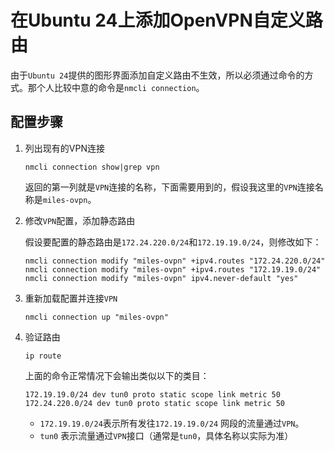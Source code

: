# 在Ubuntu 24上添加OpenVPN自定义路由

由于`Ubuntu 24`提供的图形界面添加自定义路由不生效，所以必须通过命令的方式。那个人比较中意的命令是`nmcli connection`。

## 配置步骤

1. 列出现有的VPN连接

    ```shell
    nmcli connection show|grep vpn
    ```
   返回的第一列就是`VPN`连接的名称，下面需要用到的，假设我这里的`VPN`连接名称是`miles-ovpn`。

2. 修改`VPN`配置，添加静态路由

    假设要配置的静态路由是`172.24.220.0/24`和`172.19.19.0/24`，则修改如下：
    ```shell
   nmcli connection modify "miles-ovpn" +ipv4.routes "172.24.220.0/24"
   nmcli connection modify "miles-ovpn" +ipv4.routes "172.19.19.0/24"
   nmcli connection modify "miles-ovpn" ipv4.never-default "yes"
    ```

3. 重新加载配置并连接`VPN`

    ```shell
    nmcli connection up "miles-ovpn"
    ```

4. 验证路由

    ```shell
    ip route
    ```
    上面的命令正常情况下会输出类似以下的类目：
    ```shell
    172.19.19.0/24 dev tun0 proto static scope link metric 50 
    172.24.220.0/24 dev tun0 proto static scope link metric 50
    ```
    * `172.19.19.0/24`表示所有发往`172.19.19.0/24` 网段的流量通过`VPN`。
    * `tun0` 表示流量通过`VPN`接口（通常是`tun0`，具体名称以实际为准）
